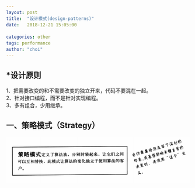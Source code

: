 ```yaml
---
layout: post
title:  "设计模式(design-patterns)"
date:   2018-12-21 15:05:00

categories: other
tags: performance
author: "choi"
---
```


## *设计原则

1、把需要改变的和不需要改变的独立开来，代码不要混在一起。  
2、针对接口编程，而不是针对实现编程。  
3、多有组合，少用继承。  

## 一、策略模式（Strategy）
![](https://raw.githubusercontent.com/baiyun1102/baiyun1102.github.io/master/assets/images/pictures/2018-12-21-design-patterns/Strategy.png)  





